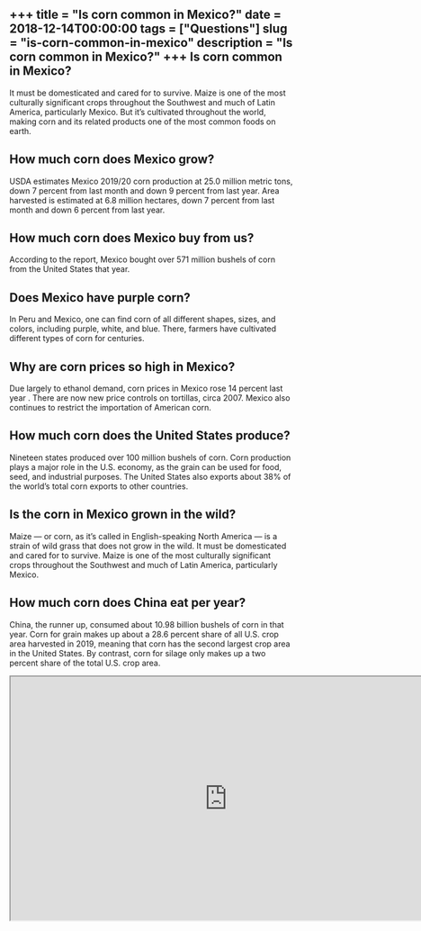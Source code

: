 +++
title = "Is corn common in Mexico?"
date = 2018-12-14T00:00:00
tags = ["Questions"]
slug = "is-corn-common-in-mexico"
description = "Is corn common in Mexico?"
+++
Is corn common in Mexico?
-------------------------

It must be domesticated and cared for to survive. Maize is one of the most culturally significant crops throughout the Southwest and much of Latin America, particularly Mexico. But it’s cultivated throughout the world, making corn and its related products one of the most common foods on earth.

How much corn does Mexico grow?
-------------------------------

USDA estimates Mexico 2019/20 corn production at 25.0 million metric tons, down 7 percent from last month and down 9 percent from last year. Area harvested is estimated at 6.8 million hectares, down 7 percent from last month and down 6 percent from last year.

How much corn does Mexico buy from us?
--------------------------------------

According to the report, Mexico bought over 571 million bushels of corn from the United States that year.

Does Mexico have purple corn?
-----------------------------

In Peru and Mexico, one can find corn of all different shapes, sizes, and colors, including purple, white, and blue. There, farmers have cultivated different types of corn for centuries.

Why are corn prices so high in Mexico?
--------------------------------------

Due largely to ethanol demand, corn prices in Mexico rose 14 percent last year . There are now new price controls on tortillas, circa 2007. Mexico also continues to restrict the importation of American corn.

How much corn does the United States produce?
---------------------------------------------

Nineteen states produced over 100 million bushels of corn. Corn production plays a major role in the U.S. economy, as the grain can be used for food, seed, and industrial purposes. The United States also exports about 38% of the world’s total corn exports to other countries.

Is the corn in Mexico grown in the wild?
----------------------------------------

Maize — or corn, as it’s called in English-speaking North America — is a strain of wild grass that does not grow in the wild. It must be domesticated and cared for to survive. Maize is one of the most culturally significant crops throughout the Southwest and much of Latin America, particularly Mexico.

How much corn does China eat per year?
--------------------------------------

China, the runner up, consumed about 10.98 billion bushels of corn in that year. Corn for grain makes up about a 28.6 percent share of all U.S. crop area harvested in 2019, meaning that corn has the second largest crop area in the United States. By contrast, corn for silage only makes up a two percent share of the total U.S. crop area.

<iframe allow="accelerometer; autoplay; clipboard-write; encrypted-media; gyroscope; picture-in-picture" allowfullscreen="" class="__youtube_prefs__  epyt-is-override  no-lazyload" data-no-lazy="1" data-origheight="433" data-origwidth="770" data-skipgform_ajax_framebjll="" height="433" id="_ytid_58683" loading="lazy" src="https://www.youtube.com/embed/cF7hnBuHlAI?enablejsapi=1&autoplay=0&cc_load_policy=0&cc_lang_pref=&iv_load_policy=1&loop=0&modestbranding=0&rel=1&fs=1&playsinline=0&autohide=2&theme=dark&color=red&controls=1&" title="YouTube player" width="770"></iframe>